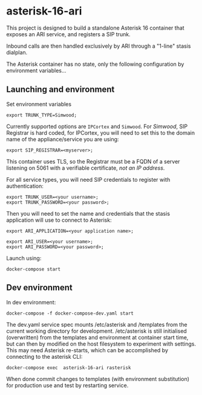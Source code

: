 # asterisk-16-ari

This project is designed to build a standalone Asterisk 16 container that exposes an ARI service, and registers a SIP trunk.

Inbound calls are then handled exclusively by ARI through a "1-line" stasis dialplan.

The Asterisk container has no state, only the following configuration by environment variables...

## Launching and environment

Set environment variables
```
export TRUNK_TYPE=Simwood;
```
Currently supported options are `IPCortex` and `Simwood`. For _Simwood_, SIP Registrar is hard coded, for IPCortex, you will need to set this to the domain name of the appliance/service you are using:
```
export SIP_REGISTRAR=<myserver>;
```
This container uses TLS, so the Registrar must be a FQDN of a server listening on 5061 with a verifiable certificate, *not an IP address*.

For all service types, you will need SIP credentials to register with authentication:

```
export TRUNK_USER=<your username>;
export TRUNK_PASSWORD=<your password>;
```

Then you will need to set the name and credentials that the stasis application will use to connect to Asterisk:

```
export ARI_APPLICATION=<your application name>;
```

```
export ARI_USER=<your username>;
export ARI_PASSWORD=<your password>;
```

Launch using:
```
docker-compose start
```

## Dev environment
In dev environment:
```
docker-compose -f docker-compose-dev.yaml start
```

The dev.yaml service spec mounts /etc/asterisk and /templates from the current working directory for development. /etc/asterisk is still initialised (overwritten) from the templates and environment at container start time, but can then by modified on the host filesystem to experiment with settings. This may need Asterisk re-starts, which can be accomplished by connecting to the asterisk CLI:

```
docker-compose exec  asterisk-16-ari rasterisk
```


When done commit changes to templates (with environment substitution) for production use and test by restarting service.
